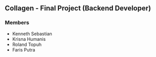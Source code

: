 ## Collagen - Final Project (Backend Developer)

### Members
- Kenneth Sebastian
- Krisna Humanis
- Roland Topuh
- Faris Putra
